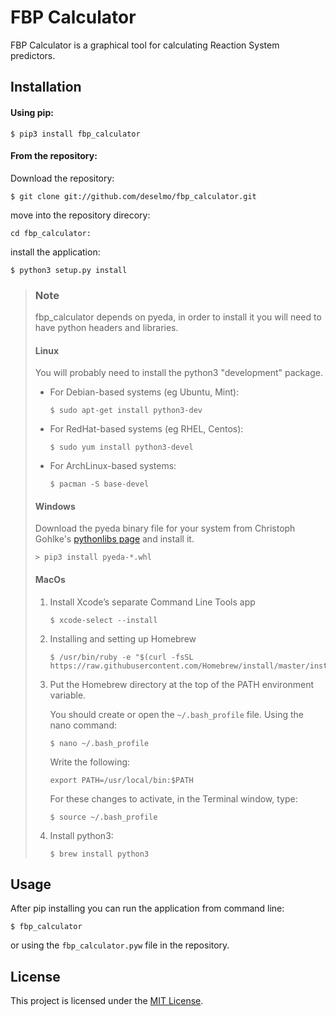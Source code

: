 # FBP Calculator
FBP Calculator is a graphical tool for calculating Reaction System predictors.

## Installation
#### Using pip:
```
$ pip3 install fbp_calculator
```
#### From the repository:

Download the repository:
```
$ git clone git://github.com/deselmo/fbp_calculator.git
```
move into the repository direcory:
```
cd fbp_calculator:
```
install the application:
```
$ python3 setup.py install
```

> ### Note
> fbp_calculator depends on pyeda, in order to install it you will need to have python headers and libraries.
>
> #### Linux
> You will probably need to install the python3 "development" package.
>
> - For Debian-based systems (eg Ubuntu, Mint):
>   ```
>   $ sudo apt-get install python3-dev
>   ```
>
> - For RedHat-based systems (eg RHEL, Centos):
>
>   ```
>   $ sudo yum install python3-devel
>   ```
>
> - For ArchLinux-based systems:
>
>   ```
>   $ pacman -S base-devel
>   ```
>
> #### Windows
> Download the pyeda binary file for your system from Christoph Gohlke's [pythonlibs page](https://www.lfd.uci.edu/~gohlke/pythonlibs/#pyeda) and install it.
>
> ```
> > pip3 install pyeda‑*.whl
> ```
>
> #### MacOs
> 1. Install Xcode’s separate Command Line Tools app
>
>       ```
>       $ xcode-select --install
>       ```
>
> 2. Installing and setting up Homebrew
>
>       ```
>       $ /usr/bin/ruby -e "$(curl -fsSL https://raw.githubusercontent.com/Homebrew/install/master/install)"
>       ```
>
> 3. Put the Homebrew directory at the top of the PATH environment variable.
>
>       You should create or open the `~/.bash_profile` file. Using the nano command:
>
>       ```
>       $ nano ~/.bash_profile
>       ```
>
>       Write the following:
>
>       ```
>       export PATH=/usr/local/bin:$PATH
>       ```
>
>       For these changes to activate, in the Terminal window, type:
>
>       ```
>       $ source ~/.bash_profile
>       ```
>
> 4. Install python3:
>
>       ```
>       $ brew install python3
>       ```

## Usage
After pip installing you can run the application from command line:
```
$ fbp_calculator
```
or using the `fbp_calculator.pyw` file  in the repository.

## License
This project is licensed under the [MIT License](https://github.com/deselmo/FBP-Calculator/blob/master/LICENSE).